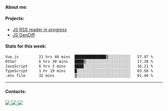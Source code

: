 #### About me:

#### Projects:
- [JS RSS reader *in progress*](https://github.com/GKoil/frontend-project-lvl3)
- [JS GenDiff](https://github.com/GKoil/GenDiff)

#### Stats for this week:
<!--START_SECTION:waka-->

```txt
Vue.js         21 hrs 40 mins  ██████████████▒░░░░░░░░░░   57.97 %
Other          6 hrs 30 mins   ████▒░░░░░░░░░░░░░░░░░░░░   17.38 %
JavaScript     6 hrs 3 mins    ████░░░░░░░░░░░░░░░░░░░░░   16.21 %
TypeScript     1 hr 19 mins    █░░░░░░░░░░░░░░░░░░░░░░░░   03.56 %
.env file      32 mins         ▒░░░░░░░░░░░░░░░░░░░░░░░░   01.46 %
```

<!--END_SECTION:waka-->
---
#### Contacts:

<a target='_blank' title='LinkedIn' href="https://www.linkedin.com/in/gkoil/">
  <img src="https://img.shields.io/badge/LinkedIn-0077B5?style=for-the-badge&logo=linkedin&logoColor=white" />
</a>
<a target='_blank' title='Telegram' href="https://t.me/gkoil">
  <img src="https://img.shields.io/badge/Telegram-2CA5E0?style=for-the-badge&logo=telegram&logoColor=white" />
</a>
<a target='_blank' title='Gmail' href="mailto: gk.grigorev@gmail.com">
  <img src="https://img.shields.io/badge/Gmail-D14836?style=for-the-badge&logo=gmail&logoColor=white" />
</a>

